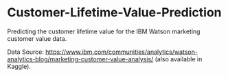 # Customer-Lifetime-Value-Prediction
Predicting the customer lifetime value for the IBM Watson marketing customer value data.  

Data Source: https://www.ibm.com/communities/analytics/watson-analytics-blog/marketing-customer-value-analysis/ (also available in Kaggle). 
